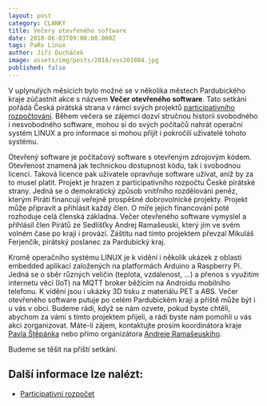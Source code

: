 ```yaml
---
layout: post
category: CLANKY
title: Večery otevřeného software
date: 2018-06-03T09:00:00.000Z
tags: PaRo Linux
author: Jiří Ducháček
image: assets/img/posts/2018/vos201804.jpg
published: false
---
```


V uplynulých měsících bylo možné se v několika městech Pardubického kraje
zúčastnit akce s názvem **Večer otevřeného software**. Tato setkání pořádá Česká
pirátská strana v rámci svých projektů [participativního rozpočtování][1]. Během
večera se zájemci dozví stručnou historii svobodného i nesvobodného software,
mohou si do svých počítačů nahrát operační systém LINUX a pro informace si mohou
přijít i pokročilí uživatelé tohoto systému.

Otevřený software je počítačový software s otevřeným zdrojovým kódem. Otevřenost
znamená jak technickou dostupnost kódu, tak i svobodnou licenci. Taková licence
pak uživatele opravňuje software užívat, aniž by za to musel platit. Projekt je
hrazen z participativního rozpočtu České pirátské strany. Jedná se o
demokratický způsob vnitřního rozdělování peněz, kterým Piráti financují veřejně
prospěšné dobrovolnické projekty. Projekt může připravit a přihlásit každý člen.
O míře jejich financování poté rozhoduje celá členská základna. Večer otevřeného
software vymyslel a přihlásil člen Pirátů ze Sedlíšťky Andrej Ramašeuski, který
jím ve svém volném čase po kraji i provází. Záštitu nad tímto projektem převzal
Mikuláš Ferjenčík, pirátský poslanec za Pardubický kraj.

Kromě operačního systému LINUX je k vidění i několik ukázek z oblasti embedded
aplikací založených na platformách Arduino a Raspberry Pi. Jedná se o sběr
různých veličin (teplota, vzdálenost, …) a přenos s využitím internetu věcí
(IoT) na MQTT broker běžícím na Androidu mobilního telefonu. K vidění jsou i
ukázky 3D tisku z materiálu PET a ABS. Večer otevřeného software putuje po celém
Pardubickém kraji a příště může být i u vás v obci. Budeme rádi, když se nám
ozvete, pokud byste chtěli, abychom za vámi s tímto projektem přijeli, a rádi
byste nám pomohli u vás akci zorganizovat. Máte-li zájem, kontaktujte prosím
koordinátora kraje [Pavla Štěpánka](mailto:pavel.stepanek@pirati.cz) nebo
přímo organizátora [Andreje Ramašeuskiho](mailto:andrej.ramaseuski@pirati.cz).

Budeme se těšit na příští setkání.


## Další informace lze nalézt:

* [Participativní rozpočet][1]

[1]: https://wiki.pirati.cz/fo/rozpocty/participativni/start
